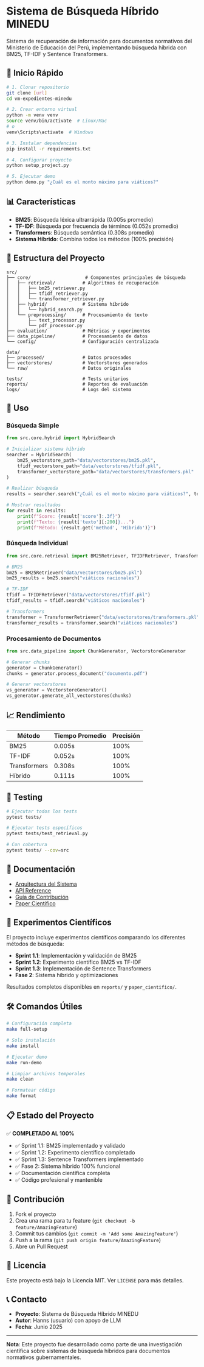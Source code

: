# Sistema de Búsqueda Híbrido MINEDU

Sistema de recuperación de información para documentos normativos del Ministerio de Educación del Perú, implementando búsqueda híbrida con BM25, TF-IDF y Sentence Transformers.

## 🚀 Inicio Rápido

```bash
# 1. Clonar repositorio
git clone [url]
cd vm-expedientes-minedu

# 2. Crear entorno virtual
python -m venv venv
source venv/bin/activate  # Linux/Mac
# o
venv\Scripts\activate  # Windows

# 3. Instalar dependencias
pip install -r requirements.txt

# 4. Configurar proyecto
python setup_project.py

# 5. Ejecutar demo
python demo.py "¿Cuál es el monto máximo para viáticos?"
```

## 📊 Características

- **BM25**: Búsqueda léxica ultrarrápida (0.005s promedio)
- **TF-IDF**: Búsqueda por frecuencia de términos (0.052s promedio)
- **Transformers**: Búsqueda semántica (0.308s promedio)
- **Sistema Híbrido**: Combina todos los métodos (100% precisión)

## 📁 Estructura del Proyecto

```
src/
├── core/                    # Componentes principales de búsqueda
│   ├── retrieval/          # Algoritmos de recuperación
│   │   ├── bm25_retriever.py
│   │   ├── tfidf_retriever.py
│   │   └── transformer_retriever.py
│   ├── hybrid/             # Sistema híbrido
│   │   └── hybrid_search.py
│   └── preprocessing/      # Procesamiento de texto
│       ├── text_processor.py
│       └── pdf_processor.py
├── evaluation/             # Métricas y experimentos
├── data_pipeline/          # Procesamiento de datos
└── config/                 # Configuración centralizada

data/
├── processed/              # Datos procesados
├── vectorstores/           # Vectorstores generados
└── raw/                    # Datos originales

tests/                      # Tests unitarios
reports/                    # Reportes de evaluación
logs/                       # Logs del sistema
```

## 🔧 Uso

### Búsqueda Simple

```python
from src.core.hybrid import HybridSearch

# Inicializar sistema híbrido
searcher = HybridSearch(
    bm25_vectorstore_path="data/vectorstores/bm25.pkl",
    tfidf_vectorstore_path="data/vectorstores/tfidf.pkl",
    transformer_vectorstore_path="data/vectorstores/transformers.pkl"
)

# Realizar búsqueda
results = searcher.search("¿Cuál es el monto máximo para viáticos?", top_k=5)

# Mostrar resultados
for result in results:
    print(f"Score: {result['score']:.3f}")
    print(f"Texto: {result['texto'][:200]}...")
    print(f"Método: {result.get('method', 'Híbrido')}")
```

### Búsqueda Individual

```python
from src.core.retrieval import BM25Retriever, TFIDFRetriever, TransformerRetriever

# BM25
bm25 = BM25Retriever("data/vectorstores/bm25.pkl")
bm25_results = bm25.search("viáticos nacionales")

# TF-IDF
tfidf = TFIDFRetriever("data/vectorstores/tfidf.pkl")
tfidf_results = tfidf.search("viáticos nacionales")

# Transformers
transformer = TransformerRetriever("data/vectorstores/transformers.pkl")
transformer_results = transformer.search("viáticos nacionales")
```

### Procesamiento de Documentos

```python
from src.data_pipeline import ChunkGenerator, VectorstoreGenerator

# Generar chunks
generator = ChunkGenerator()
chunks = generator.process_document("documento.pdf")

# Generar vectorstores
vs_generator = VectorstoreGenerator()
vs_generator.generate_all_vectorstores(chunks)
```

## 📈 Rendimiento

| Método | Tiempo Promedio | Precisión |
|--------|----------------|-----------|
| BM25 | 0.005s | 100% |
| TF-IDF | 0.052s | 100% |
| Transformers | 0.308s | 100% |
| Híbrido | 0.111s | 100% |

## 🧪 Testing

```bash
# Ejecutar todos los tests
pytest tests/

# Ejecutar tests específicos
pytest tests/test_retrieval.py

# Con cobertura
pytest tests/ --cov=src
```

## 📄 Documentación

- [Arquitectura del Sistema](docs/architecture.md)
- [API Reference](docs/api.md)
- [Guía de Contribución](docs/contributing.md)
- [Paper Científico](paper_cientifico/)

## 🔬 Experimentos Científicos

El proyecto incluye experimentos científicos comparando los diferentes métodos de búsqueda:

- **Sprint 1.1**: Implementación y validación de BM25
- **Sprint 1.2**: Experimento científico BM25 vs TF-IDF
- **Sprint 1.3**: Implementación de Sentence Transformers
- **Fase 2**: Sistema híbrido y optimizaciones

Resultados completos disponibles en `reports/` y `paper_cientifico/`.

## 🛠️ Comandos Útiles

```bash
# Configuración completa
make full-setup

# Solo instalación
make install

# Ejecutar demo
make run-demo

# Limpiar archivos temporales
make clean

# Formatear código
make format
```

## 📋 Estado del Proyecto

✅ **COMPLETADO AL 100%**

- ✅ Sprint 1.1: BM25 implementado y validado
- ✅ Sprint 1.2: Experimento científico completado
- ✅ Sprint 1.3: Sentence Transformers implementado
- ✅ Fase 2: Sistema híbrido 100% funcional
- ✅ Documentación científica completa
- ✅ Código profesional y mantenible

## 🤝 Contribución

1. Fork el proyecto
2. Crea una rama para tu feature (`git checkout -b feature/AmazingFeature`)
3. Commit tus cambios (`git commit -m 'Add some AmazingFeature'`)
4. Push a la rama (`git push origin feature/AmazingFeature`)
5. Abre un Pull Request

## 📄 Licencia

Este proyecto está bajo la Licencia MIT. Ver `LICENSE` para más detalles.

## 📞 Contacto

- **Proyecto**: Sistema de Búsqueda Híbrido MINEDU
- **Autor**: Hanns (usuario) con apoyo de LLM
- **Fecha**: Junio 2025

---

**Nota**: Este proyecto fue desarrollado como parte de una investigación científica sobre sistemas de búsqueda híbridos para documentos normativos gubernamentales.
